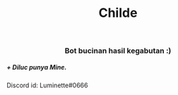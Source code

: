 <h1 align="center">Childe</h1>
  <br>
<h3 align="center">Bot bucinan hasil kegabutan :)</h5>

<h5> + Diluc punya Mine. </h5>
Discord id: Luminette#0666
 
